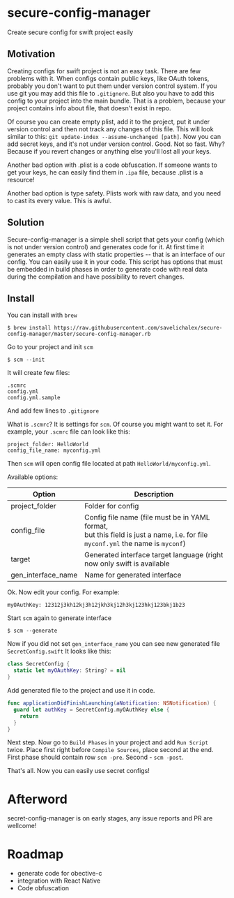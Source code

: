 # secure-config-manager

Create secure config for swift project easily

## Motivation

Creating configs for swift project is not an easy task. There are few problems with it.
When configs contain public keys, like OAuth tokens, probably you don't want to
put them under version control system. If you use git you may add this file to `.gitignore`.
But also you have to add this config to your project into the main bundle.
That is a problem, because your project contains info about file, that doesn't exist in repo.

Of course you can create empty plist, add it to the project, put it under version control and then
not track any changes of this file. This will look similar to this: `git update-index --assume-unchanged [path]`.
Now you can add secret keys, and it's not under version control. Good.
Not so fast. Why? Because if you revert changes or anything else you'll lost all your keys.

Another bad option with .plist is a code obfuscation. If someone wants to get your keys, he can easily find them in
`.ipa` file, because .plist is a resource!

Another bad option is type safety. Plists work with raw data, and you need to cast its every value. This is awful.

## Solution

Secure-config-manager is a simple shell script that gets your config (which is not under version control) and
generates code for it. At first time it generates an empty class with static properties -- that is an interface of our config. You can easily use it in your code. This script has options that must be embedded in build phases in order to generate code with real data during the compilation and have possibility to revert changes.

## Install

You can install with `brew`
```
$ brew install https://raw.githubusercontent.com/savelichalex/secure-config-manager/master/secure-config-manager.rb
```

Go to your project and init `scm`
```
$ scm --init
```

It will create few files:
```
.scmrc
config.yml
config.yml.sample
```
And add few lines to `.gitignore`

What is `.scmrc`? It is settings for `scm`. Of course you might want to set it.
For example, your `.scmrc` file can look like this:
```
project_folder: HelloWorld
config_file_name: myconfig.yml
```
Then `scm` will open config file located at path `HelloWorld/myconfig.yml`.

Available options:

Option | Description
-------|------------
project_folder | Folder for config
config_file | Config file name (file must be in YAML format, <br/>but this field is just a name, i.e. for file <br/>`myconf.yml` the name is `myconf`)
target | Generated interface target language (right now only swift is available |
gen_interface_name | Name for generated interface

Ok. Now edit your config. For example:
```
myOAuthKey: 12312j3kh12kj3h12jkh3kj12h3kj123hkj123bkj1b23
```

Start `scm` again to generate interface
```
$ scm --generate
```
Now if you did not set `gen_interface_name` you can see new generated file `SecretConfig.swift`
It looks like this:
```swift
class SecretConfig {
  static let myOAuthKey: String? = nil
}
```

Add generated file to the project and use it in code.
```swift
func applicationDidFinishLaunching(aNotification: NSNotification) {
  guard let authKey = SecretConfig.myOAuthKey else {
    return
  }
}
```

Next step. Now go to `Build Phases` in your project and add `Run Script` twice. Place first right before
`Compile Sources`, place second at the end.
First phase should contain row `scm -pre`. Second - `scm -post`.

That's all. Now you can easily use secret configs!

# Afterword

secret-config-manager is on early stages, any issue reports and PR are wellcome!

# Roadmap
* generate code for obective-c
* integration with React Native
* Code obfuscation
